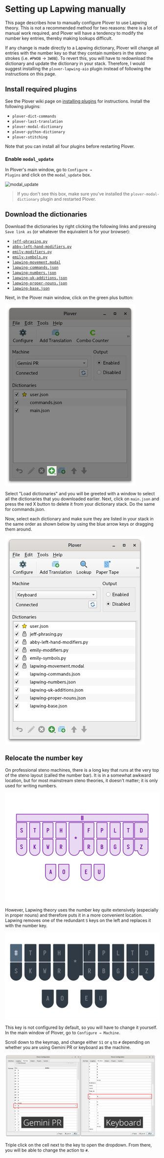 # Setting up Lapwing manually

This page describes how to manually configure Plover to use Lapwing theory. This is not a recommended method for two reasons: there is a lot of manual work required, and Plover will have a tendency to modify the number key entries, thereby making lookups difficult.

If any change is made directly to a Lapwing dictionary, Plover will change all entries with the number key so that they contain numbers in the steno strokes (i.e. `#PWOB` → `3W0B`). To revert this, you will have to redownload the dictionary and update the dictionary in your stack. Therefore, I would suggest installing the <code class="code-mono">plover-lapwing-aio</code> plugin instead of following the instructions on this page.

## Install required plugins

See the Plover wiki page on [installing plugins](https://plover.wiki/index.php/Plugins#How_to_Install_Plugins) for instructions. Install the following plugins:

* <code class="code-mono">plover-dict-commands</code>
* <code class="code-mono">plover-last-translation</code>
* <code class="code-mono">plover-modal-dictionary</code>
* <code class="code-mono">plover-python-dictionary</code>
* <code class="code-mono">plover-stitching</code>

Note that you can install all four plugins before restarting Plover.

### Enable <code class="code-mono">modal_update</code>

In Plover's main window, go to <code class="code-mono">Configure → Plugins</code> and click on the <code class="code-mono">modal_update</code> box.

![modal_update]()

> If you don't see this box, make sure you've installed the <code class="code-mono">plover-modal-dictionary</code> plugin and restarted Plover.

## Download the dictionaries

Download the dictionaries by right clicking the following links and pressing <code class="code-mono">Save link as</code> (or whatever the equivalent is for your browser):

* [<code class="code-mono">jeff-phrasing.py</code>](https://raw.githubusercontent.com/aerickt/steno-dictionaries/plover-lapwing-aio/jeff-phrasing.py)
* [<code class="code-mono">abby-left-hand-modifiers.py</code>](https://raw.githubusercontent.com/aerickt/steno-dictionaries/plover-lapwing-aio/abby-left-hand-modifiers.py)
* [<code class="code-mono">emily-modifiers.py</code>](https://raw.githubusercontent.com/aerickt/steno-dictionaries/plover-lapwing-aio/emily-modifiers.py)
* [<code class="code-mono">emily-symbols.py</code>](https://raw.githubusercontent.com/aerickt/steno-dictionaries/plover-lapwing-aio/emily-symbols.py)
* [<code class="code-mono">lapwing-movement.modal</code>](https://raw.githubusercontent.com/aerickt/steno-dictionaries/main/lapwing-movement.modal)
* [<code class="code-mono">lapwing-commands.json</code>](https://raw.githubusercontent.com/aerickt/steno-dictionaries/main/lapwing-commands.json)
* [<code class="code-mono">lapwing-numbers.json</code>](https://raw.githubusercontent.com/aerickt/steno-dictionaries/main/lapwing-numbers.json)
* [<code class="code-mono">lapwing-uk-additions.json</code>](https://raw.githubusercontent.com/aerickt/steno-dictionaries/main/lapwing-uk-additions.json)
* [<code class="code-mono">lapwing-proper-nouns.json</code>](https://raw.githubusercontent.com/aerickt/steno-dictionaries/main/lapwing-proper-nouns.json)
* [<code class="code-mono">lapwing-base.json</code>](https://raw.githubusercontent.com/aerickt/steno-dictionaries/main/lapwing-base.json)

Next, in the Plover main window, click on the green plus button:

![load dictionary button](img/5-load-dictionary.png)

Select "Load dictionaries" and you will be greeted with a window to select all the dictionaries that you downloaded earlier. Next, click on <code class="code-mono">main.json</code> and press the red X button to delete it from your dictionary stack. Do the same for commands.json.

Now, select each dictionary and make sure they are listed in your stack in the same order as shown below by using the blue arrow keys or dragging them around.

![dictionary stack](img/B-dictionary-stack.png)

## Relocate the number key

On professional steno machines, there is a long key that runs at the very top of the steno layout (called the number bar). It is in a somewhat awkward location, but for most mainstream steno theories, it doesn't matter; it is only used for writing numbers.

![lever machine layout](img/5-professional-machines.png)

However, Lapwing theory uses the number key quite extensively (especially in proper nouns) and therefore puts it in a more convenient location. Lapwing removes one of the redundant `S` keys on the left and replaces it with the number key.

![top S layout](img/5-top-s-number.png)

This key is not configured by default, so you will have to change it yourself. In the main window of Plover, go to <code class="code-mono">Configure → Machine</code>.

Scroll down to the keymap, and change either <code class="code-mono">S1</code> or <code class="code-mono">q</code> to `#` depending on whether you are using Gemini PR or keyboard as the machine.

![top s remap](img/5-top-s.png)

Triple click on the cell next to the key to open the dropdown. From there, you will be able to change the action to `#`.

